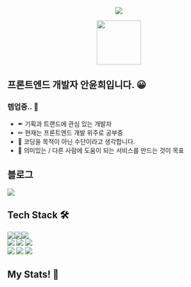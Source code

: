 <p align=center>
<img src="https://capsule-render.vercel.app/api?type=cylinder&color=E5CCFF&height=160&section=header&text=⭐YUNHEEVERSE⭐&fontSize=90&&animation=fadeIn&fontColor=FFFFFF"></image>
</p>
<div align="center"><img width=100 height=100 src="https://github.githubassets.com/images/mona-loading-default.gif" /></div>
  
  ## 프론트엔드 개발자 **안윤희**입니다. 😀
  ### 렙업중.. 🌳

- ✒ 기획과 트랜드에 관심 있는 개발자
- ✏ 현재는 프론트엔드 개발 위주로 공부중
- 🔑 코딩을 목적이 아닌 수단이라고 생각합니다.
- 🎨 의미있는 / 다른 사람에 도움이 되는 서비스를 만드는 것이 목표

## 블로그
<a href="https://yunheeverse.tistory.com/"><img src="https://img.shields.io/badge/-blog-black"/></a>

## Tech Stack 🛠
  <img src="https://img.shields.io/badge/HTML5-E34F26?style=flat&logo=html5&logoColor=white"><img src="https://img.shields.io/badge/JavaScript-F7DF1E?style=flat-square&logo=JavaScript&logoColor=black"/><img src="https://img.shields.io/badge/React-61DAFB?style=flat-square&logo=React&logoColor=black"/>
  </br>
  <img src="https://img.shields.io/badge/CSS3-1572B6?style=flat-square&logo=CSS3&logoColor=white"/>
  <img src="https://img.shields.io/badge/Sass-CC6699?style=flat-square&logo=Sass&logoColor=white"/>
  <img src="https://img.shields.io/badge/styled--components-DB7093?style=flat-square&logo=styled-components&logoColor=white"/>
  </br>
  <img src="https://img.shields.io/badge/Node.js-339933?style=flat-square&logo=Node.js&logoColor=white"/>
  <img src="https://img.shields.io/badge/Git-F05032?style=flat-square&logo=Git&logoColor=white"/>
  <img src="https://img.shields.io/badge/GitHub-181717?style=flat-square&logo=GitHub&logoColor=white"/>
  

## My Stats! 🍭

